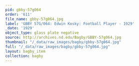 ```yaml
---
pid: gbby-57g064
order: '611'
file_name: gbby-57g064.jpg
label: 'GBBY 57G/064: Edwin Kosky: Football Player - 1929'
_date: '1929'
object_type: glass plate negative
source: http://archives.nd.edu/Bagby/GBBY-57g064.jpg
thumbnail: "/_data/raw_images/bagby/gbby-57g064.jpg"
full: "/_data/raw_images/bagby/gbby-57g064.jpg"
layout: bagby_item
collection: bagby
---
```

